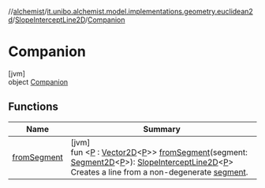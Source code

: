 //[alchemist](../../../../index.md)/[it.unibo.alchemist.model.implementations.geometry.euclidean2d](../../index.md)/[SlopeInterceptLine2D](../index.md)/[Companion](index.md)

# Companion

[jvm]\
object [Companion](index.md)

## Functions

| Name | Summary |
|---|---|
| [fromSegment](from-segment.md) | [jvm]<br>fun <[P](from-segment.md) : [Vector2D](../../../it.unibo.alchemist.model.interfaces.geometry/-vector2-d/index.md)<[P](from-segment.md)>> [fromSegment](from-segment.md)(segment: [Segment2D](../../../it.unibo.alchemist.model.interfaces.geometry.euclidean2d/-segment2-d/index.md)<[P](from-segment.md)>): [SlopeInterceptLine2D](../index.md)<[P](from-segment.md)><br>Creates a line from a non-degenerate [segment](from-segment.md). |
